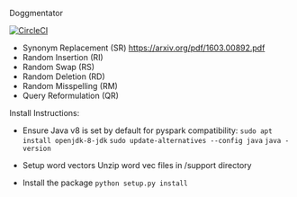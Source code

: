 Doggmentator

[![CircleCI](https://circleci.com/<gh>/<searchableai>/<Doggmentator>.svg?style=svg&circle-token=de6470b621d1b07e54466dd087b85b80bcedf36c)](<https://github.com/searchableai/Doggmentator/edit/master/README.md>)


- Synonym Replacement (SR) https://arxiv.org/pdf/1603.00892.pdf
- Random Insertion (RI)
- Random Swap (RS)
- Random Deletion (RD)
- Random Misspelling (RM)
- Query Reformulation (QR)


Install Instructions:
- Ensure Java v8 is set by default for pyspark compatibility:
```sudo apt install openjdk-8-jdk```
```sudo update-alternatives --config java```
```java -version```

- Setup word vectors
Unzip word vec files in /support directory

- Install the package
```python setup.py install```


